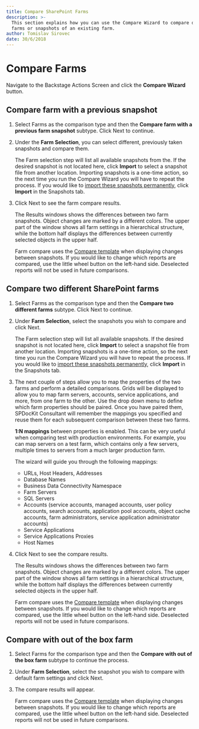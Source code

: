 ```yaml
---
title: Compare SharePoint Farms
description: >-
  This section explains how you can use the Compare Wizard to compare different
  farms or snapshots of an existing farm.
author: Tomislav Sirovec
date: 30/6/2018
---
```


# Compare Farms

Navigate to the Backstage Actions Screen and click the **Compare Wizard** button.

## Compare farm with a previous snapshot

1. Select Farms as the comparison type and then the **Compare farm with a previous farm snapshot** subtype. Click Next to continue.
2. Under the **Farm Selection**, you can select different, previously taken snapshots and compare them.

   The Farm selection step will list all available snapshots from the. If the desired snapshot is not located here, click **Import** to select a snapshot file from another location. Importing snapshots is a one-time action, so the next time you run the Compare Wizard you will have to repeat the process. If you would like to [import these snapshots permanently](../../get-to-know-spdockit/snapshots-screen.md), click **Import** in the Snapshots tab.

3. Click Next to see the farm compare results.

   The Results windows shows the differences between two farm snapshots. Object changes are marked by a different colors. The upper part of the window shows all farm settings in a hierarchical structure, while the bottom half displays the differences between currently selected objects in the upper half.

   Farm compare uses the [Compare template](../../get-to-know-spdockit/backstage-screen/options-wizard.md#compare) when displaying changes between snapshots. If you would like to change which reports are compared, use the little wheel button on the left-hand side. Deselected reports will not be used in future comparisons.

## Compare two different SharePoint farms

1. Select Farms as the comparison type and then the **Compare two different farms** subtype. Click Next to continue.
2. Under **Farm Selection**, select the snapshots you wish to compare and click Next.

   The Farm selection step will list all available snapshots. If the desired snapshot is not located here, click **Import** to select a snapshot file from another location. Importing snapshots is a one-time action, so the next time you run the Compare Wizard you will have to repeat the process. If you would like to [import these snapshots permanently](../../get-to-know-spdockit/snapshots-screen.md), click **Import** in the Snapshots tab.

3. The next couple of steps allow you to map the properties of the two farms and perform a detailed comparisons. Grids will be displayed to allow you to map farm servers, accounts, service applications, and more, from one farm to the other. Use the drop down menu to define which farm properties should be paired. Once you have paired them, SPDocKit Consultant will remember the mappings you specified and reuse them for each subsequent comparison between these two farms.

   **1:N mappings** between properties is enabled. This can be very useful when comparing test with production environments. For example, you can map servers on a test farm, which contains only a few servers, multiple times to servers from a much larger production farm.

   The wizard will guide you through the following mappings:

   * URLs, Host Headers, Addresses
   * Database Names
   * Business Data Connectivity Namespace
   * Farm Servers
   * SQL Servers
   * Accounts \(service accounts, managed accounts, user policy accounts, search accounts, application pool accounts, object cache accounts, farm administrators, service application administrator accounts\)
   * Service Applications
   * Service Applications Proxies
   * Host Names

4. Click Next to see the compare results.

   The Results windows shows the differences between two farm snapshots. Object changes are marked by a different colors. The upper part of the window shows all farm settings in a hierarchical structure, while the bottom half displays the differences between currently selected objects in the upper half.

   Farm compare uses the [Compare template](../../get-to-know-spdockit/backstage-screen/options-wizard.md#compare) when displaying changes between snapshots. If you would like to change which reports are compared, use the little wheel button on the left-hand side. Deselected reports will not be used in future comparisons.

## Compare with out of the box farm

1. Select Farms for the comparison type and then the **Compare with out of the box farm** subtype to continue the process.
2. Under **Farm Selection**, select the snapshot you wish to compare with default farm settings and click Next.
3. The compare results will appear.

   Farm compare uses the [Compare template](../../get-to-know-spdockit/backstage-screen/options-wizard.md#compare) when displaying changes between snapshots. If you would like to change which reports are compared, use the little wheel button on the left-hand side. Deselected reports will not be used in future comparisons.


